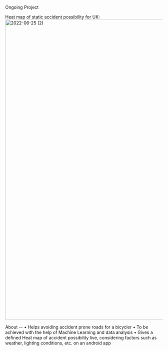 Ongoing Project

Heat map of static accident possibility for UK:
<img width="960" alt="2022-06-25 (2)" src="https://user-images.githubusercontent.com/88181752/184506249-8d8f881d-669b-4823-96cb-68132e9453d3.png">

About -- 
• Helps avoiding accident prone roads for a bicycler
• To be achieved with the help of Machine Learning and data analysis
• Gives a defined Heat map of accident possibility live, considering factors such as weather, lighting
conditions, etc. on an android app
